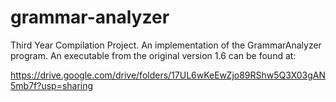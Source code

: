 # grammar-analyzer

Third Year Compilation Project. An implementation of the GrammarAnalyzer program. An executable from the original version 1.6 can be found at:


https://drive.google.com/drive/folders/17UL6wKeEwZjo89RShw5Q3X03gAN5mb7f?usp=sharing
